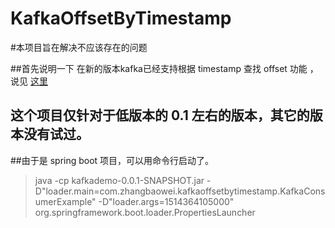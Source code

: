 # KafkaOffsetByTimestamp

#本项目旨在解决不应该存在的问题

##首先说明一下 在新的版本kafka已经支持根据 timestamp 查找 offset 功能 ， 说见 [这里](https://github.com/jeqo/post-kafka-rewind-consumer-offset/blob/master/src/main/java/io/github/jeqo/posts/kafka/consumer/KafkaConsumerFromTime.java)


## 这个项目仅针对于低版本的 0.1  左右的版本，其它的版本没有试过。


##由于是 spring boot 项目，可以用命令行启动了。
>  java -cp kafkademo-0.0.1-SNAPSHOT.jar -D"loader.main=com.zhangbaowei.kafkaoffsetbytimestamp.KafkaConsumerExample"  -D"loader.args=1514364105000" org.springframework.boot.loader.PropertiesLauncher